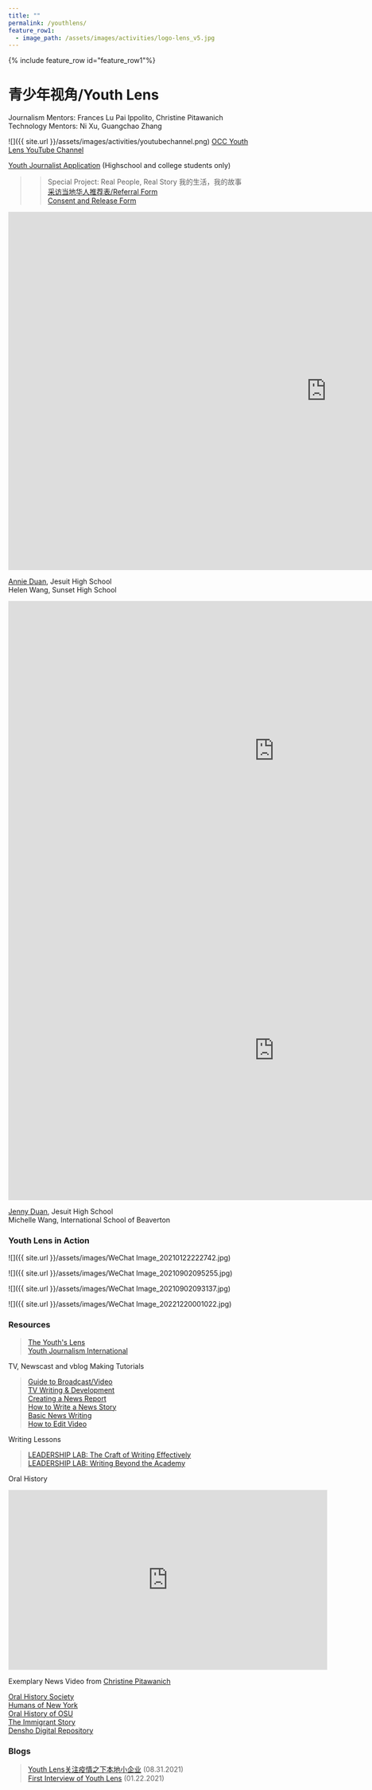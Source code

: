 ```yaml
---
title: ""
permalink: /youthlens/
feature_row1:
  - image_path: /assets/images/activities/logo-lens_v5.jpg
---
```


{% include feature_row id="feature_row1"%}

# 青少年视角/Youth Lens

Journalism Mentors: Frances Lu Pai Ippolito, Christine Pitawanich  
Technology Mentors: Ni Xu, Guangchao Zhang  

![]({{ site.url }}/assets/images/activities/youtubechannel.png)
[OCC Youth Lens YouTube Channel](https://www.youtube.com/channel/UCEirGv1g7DAC0udxm_-Fvxg)

[Youth Journalist Application](https://docs.google.com/forms/d/e/1FAIpQLScK3ahKKd_XjBtZNlOqSQhaRgjLDolodXpg9dIBx3lLu3mbWg/viewform?usp=sf_link) (Highschool and college students only)

>> Special Project: Real People, Real Story 我的生活，我的故事  
>> [采访当地华人推荐表/Referral Form](https://docs.google.com/forms/d/e/1FAIpQLSconI7lF4QMz0Wvl34UQhkkMm9pq6PuIGGvP7Ek3Ie8dzvU9A/viewform?usp=sf_link)  
>> [Consent and Release Form](/assets/pdf/yl_consent_form.pdf)  

<iframe width="1280" height="720" src="https://www.youtube.com/embed/PrMUT0cMcF8" title="Special Project: Real People, Real Story - Gloria Wong Interview" frameborder="0" allow="accelerometer; autoplay; clipboard-write; encrypted-media; gyroscope; picture-in-picture; web-share" allowfullscreen></iframe>

[Annie Duan](https://pdxchinese.org/pvsafiles/2022_Annie_Duan/), Jesuit High School  
Helen Wang, Sunset High School  

<iframe width="1070" height="602" src="https://www.youtube.com/embed/N98gtCZJUsU" title="YouTube video player" frameborder="0" allow="accelerometer; autoplay; clipboard-write; encrypted-media; gyroscope; picture-in-picture" allowfullscreen></iframe>

<iframe width="1070" height="602" src="https://www.youtube.com/embed/IPs36aEPRRw" title="YouTube video player" frameborder="0" allow="accelerometer; autoplay; clipboard-write; encrypted-media; gyroscope; picture-in-picture" allowfullscreen></iframe>

[Jenny Duan](http://pdxchinese.org/pvsafiles/2020_Jenny_Duan/), Jesuit High School  
Michelle Wang, International School of Beaverton  

### Youth Lens in Action

![]({{ site.url }}/assets/images/WeChat Image_20210122222742.jpg)

![]({{ site.url }}/assets/images/WeChat Image_20210902095255.jpg)

![]({{ site.url }}/assets/images/WeChat Image_20210902093137.jpg)

![]({{ site.url }}/assets/images/WeChat Image_20221220001022.jpg)

### Resources

> [The Youth's Lens](https://theyouthslens.com/)  
> [Youth Journalism International](http://www.youthjournalism.org/)  

TV, Newscast and vblog Making Tutorials

> [Guide to Broadcast/Video](https://www.jeadigitalmedia.org/guide-to-broadcast-video/)  
> [TV Writing & Development](https://www.studiobinder.com/tv-writing/)  
> [Creating a News Report](https://youtu.be/8_NmVtnEEA8)  
> [How to Write a News Story](https://youtu.be/flq29zwRrZA)  
> [Basic News Writing](https://youtu.be/xo-PpA4H_Bk)  
> [How to Edit Video](https://www.youtube.com/watch?v=On1Emt5XQ7o)  

Writing Lessons

> [LEADERSHIP LAB: The Craft of Writing Effectively](https://youtu.be/vtIzMaLkCaM)  
> [LEADERSHIP LAB: Writing Beyond the Academy](https://youtu.be/aFwVf5a3pZM)  

Oral History

<iframe width="640" height="360" style="border:1px solid #e6e6e6" src="https://kgw.com/embeds/video/283-fd901048-d28b-49e8-ba7b-9ec611a83a7d/iframe" allowfullscreen="true" webkitallowfullscreen="true" mozallowfullscreen="true"></iframe>

Exemplary News Video from [Christine Pitawanich](https://www.facebook.com/cpitawanich/)

[Oral History Society](https://www.ohs.org.uk/)  
[Humans of New York](https://www.humansofnewyork.com/)  
[Oral History of OSU](http://scarc.library.oregonstate.edu/omeka/exhibits/show/oralhistory/main/)  
[The Immigrant Story](https://theimmigrantstory.org/)  
[Densho Digital Repository](https://ddr.densho.org/)  

### Blogs

> [Youth Lens关注疫情之下本地小企业](https://pdxchinese.org/youth_lense_visit_orox/) (08.31.2021)  
> [First Interview of Youth Lens](http://pdxchinese.org/launching_youth_lens/) (01.22.2021)  
